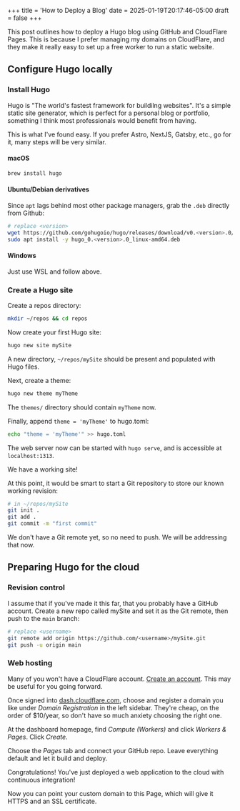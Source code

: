 +++
title = 'How to Deploy a Blog'
date = 2025-01-19T20:17:46-05:00
draft = false
+++

This post outlines how to deploy a Hugo blog using GitHub and CloudFlare Pages. This is because I prefer managing my domains on CloudFlare, and they make it really easy to set up a free worker to run a static website.

## Configure Hugo locally

### Install Hugo

Hugo is "The world's fastest framework for buildilng websites". It's a simple static site generator, which is perfect for a personal blog or portfolio, something I think most professionals would benefit from having.

This is what I've found easy. If you prefer Astro, NextJS, Gatsby, etc., go for it, many steps will be very similar.

#### macOS

```zsh
brew install hugo
```

#### Ubuntu/Debian derivatives

Since `apt` lags behind most other package managers, grab the `.deb` directly from Github:

```zsh
# replace <version>
wget https://github.com/gohugoio/hugo/releases/download/v0.<version>.0/hugo_0.<version>.0_linux-amd64.deb
sudo apt install -y hugo_0.<version>.0_linux-amd64.deb
```

#### Windows

Just use WSL and follow above.

### Create a Hugo site

Create a repos directory:

```zsh
mkdir ~/repos && cd repos
```

Now create your first Hugo site:

```zsh
hugo new site mySite
```

A new directory, `~/repos/mySite` should be present and populated with Hugo files.

Next, create a theme:

```zsh
hugo new theme myTheme
```

The `themes/` directory should contain `myTheme` now.

Finally, append `theme = 'myTheme'` to hugo.toml:

```zsh
echo "theme = 'myTheme'" >> hugo.toml
```

The web server now can be started with `hugo serve`, and is accessible at `localhost:1313`.

We have a working site!

At this point, it would be smart to start a Git repository to store our known working revision:

```zsh
# in ~/repos/mySite
git init .
git add .
git commit -m "first commit"
```

We don't have a Git remote yet, so no need to push. We will be addressing that now.

## Preparing Hugo for the cloud

### Revision control

I assume that if you've made it this far, that you probably have a GitHub account. Create a new repo called mySite and set it as the Git remote, then push to the `main` branch:

```zsh
# replace <username> 
git remote add origin https://github.com/<username>/mySite.git
git push -u origin main
```

### Web hosting

Many of you won't have a CloudFlare account. [Create an account](https://www.cloudflare.com/). This may be useful for you going forward.

Once signed into [dash.cloudflare.com](https://dash.cloudflare.com), choose and register a domain you like under *Domain Registration* in the left sidebar. They're cheap, on the order of $10/year, so don't have so much anxiety choosing the right one.

At the dashboard homepage, find *Compute (Workers)* and click *Workers & Pages*. Click *Create*.

Choose the *Pages* tab and connect your GitHub repo. Leave everything default and let it build and deploy.

Congratulations! You've just deployed a web application to the cloud with continuous integration!

Now you can point your custom domain to this Page, which will give it HTTPS and an SSL certificate.
